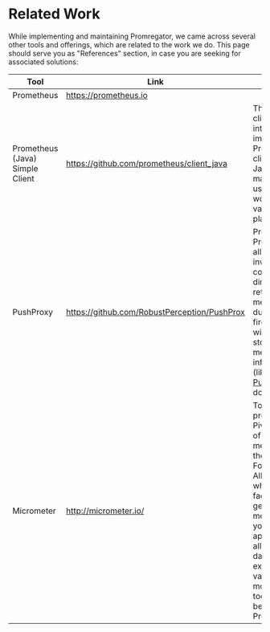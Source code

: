 # Related Work

While implementing and maintaining Promregator, we came across several other tools and offerings, which are related to the work we do. This page should serve you as "References" section, in case you are seeking for associated solutions:

| Tool | Link | Notes |
|------|------|-------|
| Prometheus | https://prometheus.io |  |
| Prometheus (Java) Simple Client |  https://github.com/prometheus/client_java | This is the client library intended for implementing Prometheus clients in Java. We make great use of this work in various places. |
| PushProxy  | https://github.com/RobustPerception/PushProx | Prometheus Proxy, which allows to invert the connectivity direction for retrieving metrics (e.g. due to firewalls) without storing the metrics information (like [Pushgateway](https://github.com/prometheus/pushgateway) does it) |
| Micrometer | http://micrometer.io/ | Tool provided by Pivotal (one of the members of the Cloud Foundry Alliance), which facilitates the generation of metrics in your application, allowing the data to be exported to various other monitoring tools (also besides Prometheus) |


